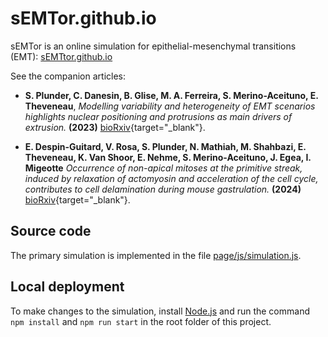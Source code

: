 # sEMTor.github.io

sEMTor is an online simulation for epithelial-mesenchymal transitions (EMT): [sEMTtor.github.io](https://semtor.github.io/)

See the companion articles:

- **S. Plunder, C. Danesin, B. Glise, M. A. Ferreira, S. Merino-Aceituno, E. Theveneau**, _Modelling variability and heterogeneity of EMT scenarios highlights nuclear positioning and protrusions as main drivers of extrusion._ **(2023)** [bioRxiv](https://www.biorxiv.org/content/10.1101/2023.11.17.567510v1){target="_blank"}.

- **E. Despin-Guitard, V. Rosa, S. Plunder, N. Mathiah, M. Shahbazi, E. Theveneau, K. Van Shoor, E. Nehme, S. Merino-Aceituno, J. Egea, I. Migeotte** _Occurrence of non-apical mitoses at the primitive streak, induced by relaxation of actomyosin and acceleration of the cell cycle, contributes to cell delamination during mouse gastrulation._ **(2024)** [bioRxiv](https://www.biorxiv.org/content/10.1101/2024.01.24.577096v1){target="_blank"}.


## Source code

The primary simulation is implemented in the file
[page/js/simulation.js](https://github.com/sEMTor/sEMTor.github.io/blob/main/page/js/simulation.js).

## Local deployment

To make changes to the simulation, install [Node.js](https://github.com/nvm-sh/nvm) and run the command
`npm install` and `npm run start` in the root folder of this project.
